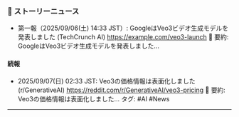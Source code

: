 ### 📌 ストーリーニュース
- 第一報（2025/09/06(土) 14:33 JST）: GoogleはVeo3ビデオ生成モデルを発表しました (TechCrunch AI) https://example.com/veo3-launch
  📄 要約: GoogleはVeo3ビデオ生成モデルを発表しました…
#### 続報
- 2025/09/07(日) 02:33 JST: Veo3の価格情報は表面化しました (r/GenerativeAI) https://reddit.com/r/GenerativeAI/veo3-pricing
  📄 要約: Veo3の価格情報は表面化しました…
タグ: #AI #News
---

